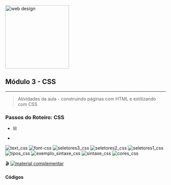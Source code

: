 <img width="200" alt="web design" src="https://user-images.githubusercontent.com/81576640/220621669-df2f00d1-7b0e-4863-98ab-941083c2caa9.png">


## Módulo 3 - CSS
---

> Atividades da aula - construindo páginas com HTML e estilizando com CSS

### Passos do Roteiro: CSS
- [x] 
 - 

![text_css](https://user-images.githubusercontent.com/81576640/222615550-ccf1b5d8-a515-4df1-9b60-9a3f9d93e0d4.png)
![font-css](https://user-images.githubusercontent.com/81576640/222615564-27c5d526-04fb-49e3-98d8-41c546a7dbdf.png)
![seletores3_css](https://user-images.githubusercontent.com/81576640/222615567-7d22a4c3-48de-4bb6-89c9-13ccf3655287.png)
![seletores2_css](https://user-images.githubusercontent.com/81576640/222615570-16c8d2b7-9673-4bd8-9c22-a415c25cf87d.png)
![seletores1_css](https://user-images.githubusercontent.com/81576640/222615572-4a5ccec6-ee57-40f5-9909-9207835218d6.png)
![tipos_css](https://user-images.githubusercontent.com/81576640/222615574-ec83c593-53ab-4bfc-9d4d-260f5c06cf2d.png)
![exemplo_sintaxe_css](https://user-images.githubusercontent.com/81576640/222615576-cc1d696b-18e3-491e-a364-0fcb9928474b.png)
![sintaxe_css](https://user-images.githubusercontent.com/81576640/222615579-e074ccf8-1dcd-4f6b-a322-50d3f5b90c95.png)
![cores_css](https://user-images.githubusercontent.com/81576640/222615581-ce4dc989-ee01-4cb2-a88b-7f584136cc4a.png)



🎬
[![material complementar](https://github.com/marcoswagner-commits/projetos_cg/blob/aa3f6a6ace359cfac3b5b9f9758fb9c642fe950b/Capa_Aula_Unity3D.png)](https://www.youtube.com/watch?v=i_1jef-1pgQ)
 
#### Códigos
 ```
 

 ```








